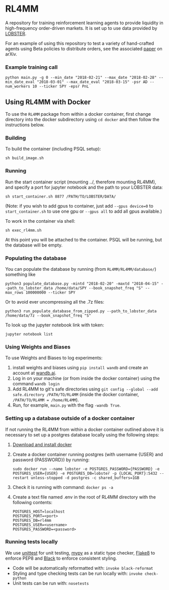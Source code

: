 # RL4MM

A repository for training reinforcement learning agents to provide liquidity in high-frequency order-driven markets.
It is set up to use data provided by [LOBSTER](https://lobsterdata.com/). 

For an example of using this repository to test a variety of hand-crafted agents using Beta policies to distribute 
orders, see the associated [paper](https://arxiv.org/abs/2207.03352) on arXiv. 

### Example training call

```
python main.py -g 0 --min_date "2018-02-21" --max_date "2018-02-28" --min_date_eval "2018-03-01" --max_date_eval "2018-03-15" -psr AD --num_workers 10 --ticker SPY -epsr PnL
```

## Using RL4MM with Docker

To use the `RL4MM` package from within a docker container, first change directory into the
docker subdirectory using `cd docker` and then follow the instructions below.

### Building

To build the container (including PSQL setup):

```
sh build_image.sh
```

### Running

Run the start container script (mounting ../, therefore mounting RL4MM), and specify a port for jupyter notebook and the path to your LOBSTER data:

```
sh start_container.sh 8877 /PATH/TO/LOBSTER/DATA/
```

(Note: if you wish to add gpus to container, just add ```--gpus device=0``` to ```start_container.sh``` to use one gpu 
or ```--gpus all``` to add all gpus available.)

To work in the container via shell:

```
sh exec_rl4mm.sh
```

At this point you will be attached to the container. PSQL will be running, but
the database will be empty.

### Populating the database
You can populate the database by running (from `RL4MM/RL4MM/database/`) something like
```
python3 populate_database.py -mintd "2018-02-20" -maxtd "2018-04-15" --path_to_lobster_data /home/data/SPY --book_snapshot_freq "S" --max_rows 100000000 --ticker SPY
```
Or to avoid ever uncompressing all the .7z files:
```
python3 run_populate_database_from_zipped.py --path_to_lobster_data /home/data/7z --book_snapshot_freq "S"
```

To look up the jupyter notebook link with token:

```
jupyter notebook list
```


### Using Weights and Biases
To use Weights and Biases to log experiments:
1. install weights and biases using `pip install wandb` and create an account at [wandb.ai](wandb.ai). 
2. Log in on your machine (or from inside the docker container) using the command `wandb login`
3. Add RL4MM to git's safe directories using `git config --global --add safe.directory /PATH/TO/RL4MM` (inside the docker container, `/PATH/TO/RL4MM = /home/RL4MM`).
4. Run, for example, `main.py` with the flag `-wandb True`.


### Setting up a database outside of a docker container
If not running the RL4MM from within a docker container outlined above it is necessary to set up a postgres database 
locally using the following steps:
1. [Download and install docker](https://docs.docker.com/engine/install/ubuntu/)
2. Create a docker container running postgres (with username {USER} and password {PASSWORD}) by running:

    ```sudo docker run --name lobster -e POSTGRES_PASSWORD={PASSWORD} -e POSTGRES_USER={USER} -e POSTGRES_DB=lobster -p {LOCAL_PORT}:5432 --restart unless-stopped -d postgres -c shared_buffers=1GB```
3. Check it is running with command: `docker ps -a`
4. Create a text file named .env in the root of RL4MM directory with the following contents:
    ```
   POSTGRES_HOST=localhost
   POSTGRES_PORT=<port>
   POSTGRES_DB=rl4mm
   POSTGRES_USER=<username>
   POSTGRES_PASSWORD=<password>
   ```

### Running tests locally
We use [unittest](https://docs.python.org/2/library/unittest.html) for unit testing, [mypy](https://flake8.pycqa.org/en/latest/) as a static type checker, [Flake8](https://flake8.pycqa.org/en/latest/) to enforce PEP8 and [Black](https://black.readthedocs.io/en/stable/) to enforce consistent styling.

- Code will be automatically reformatted with: `invoke black-reformat`
- Styling and type checking tests can be run locally with: `invoke check-python`
- Unit tests can be run with: `nosetests`